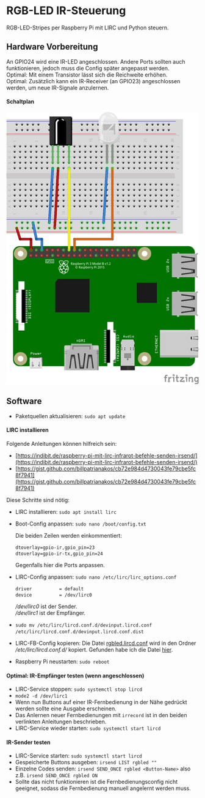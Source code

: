 # RGB-LED IR-Steuerung
RGB-LED-Stripes per Raspberry Pi mit LIRC und Python steuern.

## Hardware Vorbereitung
An GPIO24 wird eine IR-LED angeschlossen. Andere Ports sollten auch funktionieren, jedoch muss die Config später angepasst werden. \
Optimal: Mit einem Transistor lässt sich die Reichweite erhöhen. \
Optimal: Zusätzlich kann ein IR-Receiver (an GPIO23) angeschlossen werden, um neue IR-Signale anzulernen.

#### Schaltplan
![Schaltplan](schematics.png)

## Software
- Paketquellen aktualisieren: `sudo apt update`

#### LIRC installieren
Folgende Anleitungen können hilfreich sein:
- [https://indibit.de/raspberry-pi-mit-lirc-infrarot-befehle-senden-irsend/](https://indibit.de/raspberry-pi-mit-lirc-infrarot-befehle-senden-irsend/)
- [https://gist.github.com/billpatrianakos/cb72e984d4730043fe79cbe5fc8f7941](https://gist.github.com/billpatrianakos/cb72e984d4730043fe79cbe5fc8f7941)

Diese Schritte sind nötig:
- LIRC installieren: `sudo apt install lirc`

- Boot-Config anpassen: `sudo nano /boot/config.txt`

  Die beiden Zeilen werden einkommentiert:
  ```
  dtoverlay=gpio-ir,gpio_pin=23
  dtoverlay=gpio-ir-tx,gpio_pin=24
  ```
  Gegenfalls hier die Ports anpassen.

- LIRC-Config anpassen: `sudo nano /etc/lirc/lirc_options.conf`

  ```
  driver          = default
  device          = /dev/lirc0
  ```
  */dev/lirc0* ist der Sender. \
  */dev/lirc1* ist der Empfänger.

- `sudo mv /etc/lirc/lircd.conf.d/devinput.lircd.conf /etc/lirc/lircd.conf.d/devinput.lircd.conf.dist`

- LIRC-FB-Config kopieren: Die Datei [rgbled.lircd.conf](rgbled.lircd.conf) wird in den Ordner _/etc/lirc/lircd.conf.d/_ kopiert. Gefunden habe ich die Datei [hier](https://raw.githubusercontent.com/bitboxx/raspberry-pi-lirc-rgbled-remote-emulator/master/etc/lirc/nec-rgb-led.conf).

- Raspberry Pi neustarten: `sudo reboot`

#### Optimal: IR-Empfänger testen (wenn angeschlossen)
- LIRC-Service stoppen: `sudo systemctl stop lircd`
- `mode2 -d /dev/lirc1`
- Wenn nun Buttons auf einer IR-Fernbedienung in der Nähe gedrückt werden sollte eine Ausgabe erscheinen.
- Das Anlernen neuer Fernbedienungen mit `irrecord` ist in den beiden verlinkten Anleitungen beschrieben.
- LIRC-Service wieder starten: `sudo systemctl start lircd`

#### IR-Sender testen
- LIRC-Service starten: `sudo systemctl start lircd`
- Gespeicherte Buttons ausgeben: `irsend LIST rgbled ""`
- Einzelne Codes senden: `irsend SEND_ONCE rgbled <Button-Name>` also z.B. `irsend SEND_ONCE rgbled ON`
- Sollte das nicht funktionieren ist die Fernbedienungsconfig nicht geeignet, sodass die Fernbedienung manuell angelernt werden muss.
